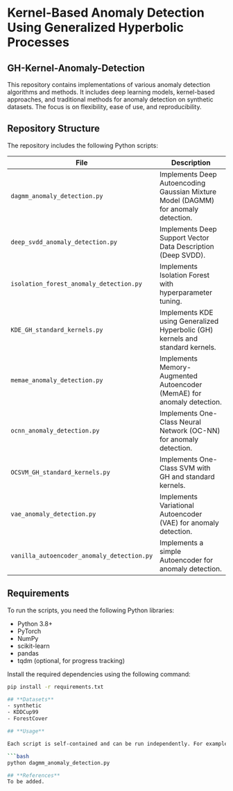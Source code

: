 # Kernel-Based Anomaly Detection Using Generalized Hyperbolic Processes

## **GH-Kernel-Anomaly-Detection**

This repository contains implementations of various anomaly detection algorithms and methods. It includes deep learning models, kernel-based approaches, and traditional methods for anomaly detection on synthetic datasets. The focus is on flexibility, ease of use, and reproducibility.

## **Repository Structure**

The repository includes the following Python scripts:

| File                               | Description                                                                 |
|------------------------------------|-----------------------------------------------------------------------------|
| `dagmm_anomaly_detection.py`       | Implements Deep Autoencoding Gaussian Mixture Model (DAGMM) for anomaly detection. |
| `deep_svdd_anomaly_detection.py`   | Implements Deep Support Vector Data Description (Deep SVDD).               |
| `isolation_forest_anomaly_detection.py` | Implements Isolation Forest with hyperparameter tuning.                     |
| `KDE_GH_standard_kernels.py`       | Implements KDE using Generalized Hyperbolic (GH) kernels and standard kernels. |
| `memae_anomaly_detection.py`       | Implements Memory-Augmented Autoencoder (MemAE) for anomaly detection.     |
| `ocnn_anomaly_detection.py`        | Implements One-Class Neural Network (OC-NN) for anomaly detection.         |
| `OCSVM_GH_standard_kernels.py`     | Implements One-Class SVM with GH and standard kernels.                     |
| `vae_anomaly_detection.py`         | Implements Variational Autoencoder (VAE) for anomaly detection.            |
| `vanilla_autoencoder_anomaly_detection.py` | Implements a simple Autoencoder for anomaly detection.                   |

## **Requirements**

To run the scripts, you need the following Python libraries:

- Python 3.8+
- PyTorch
- NumPy
- scikit-learn
- pandas
- tqdm (optional, for progress tracking)

Install the required dependencies using the following command:

```bash
pip install -r requirements.txt

## **Datasets**
- synthetic
- KDDCup99
- ForestCover

## **Usage**

Each script is self-contained and can be run independently. For example, to run the DAGMM implementation:

```bash
python dagmm_anomaly_detection.py

## **References**
To be added.

